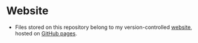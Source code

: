 # Website

- Files stored on this repository belong to my version-controlled [website](https://juanberrios.github.io/), hosted on [GitHub pages](https://pages.github.com/).
